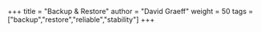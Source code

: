+++
title = "Backup & Restore"
author = "David Graeff"
weight = 50
tags = ["backup","restore","reliable","stability"]
+++